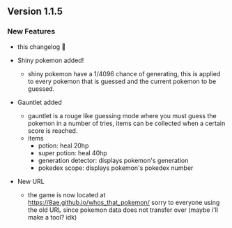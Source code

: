 
## Version 1.1.5

### New Features

- this changelog 🤪

- Shiny pokemon added!
  - shiny pokemon have a 1/4096 chance of generating, this is applied to every pokemon that is guessed and the current pokemon to be guessed.

- Gauntlet added
  - gauntlet is a rouge like guessing mode where you must guess the pokemon in a number of tries, items can be collected when a certain score is reached.
  - items
    - potion: heal 20hp
    - super potion: heal 40hp
    - generation detector: displays pokemon's generation
    - pokedex scope: displays pokemon's pokedex number

- New URL
  - the game is now located at https://8ae.github.io/whos_that_pokemon/ sorry to everyone using the old URL since pokemon data does not transfer over (maybe i'll make a tool? idk)
